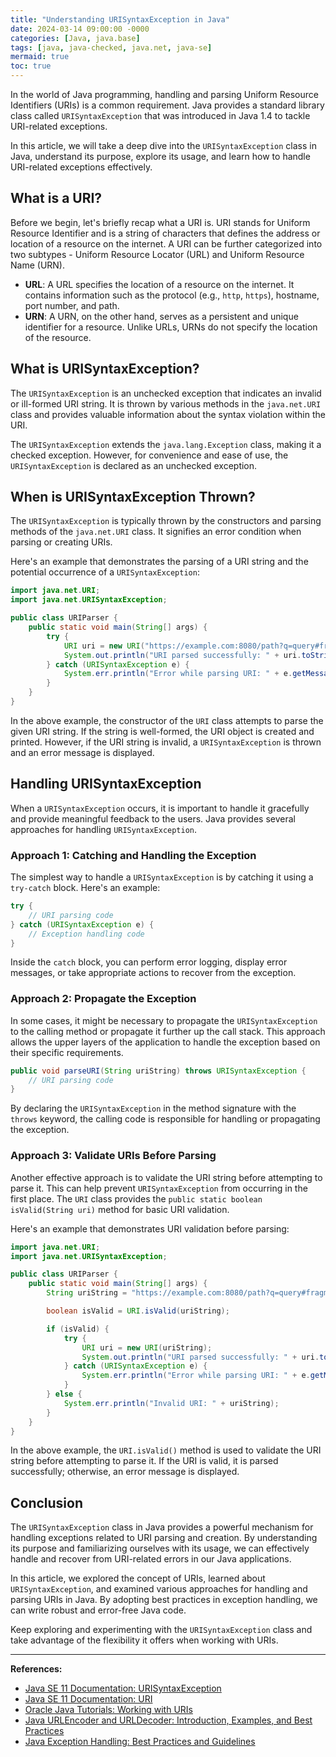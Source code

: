 ```yaml
---
title: "Understanding URISyntaxException in Java"
date: 2024-03-14 09:00:00 -0000
categories: [Java, java.base]
tags: [java, java-checked, java.net, java-se]
mermaid: true
toc: true
---
```



In the world of Java programming, handling and parsing Uniform Resource Identifiers (URIs) is a common requirement. Java provides a standard library class called `URISyntaxException` that was introduced in Java 1.4 to tackle URI-related exceptions.

In this article, we will take a deep dive into the `URISyntaxException` class in Java, understand its purpose, explore its usage, and learn how to handle URI-related exceptions effectively.

## What is a URI?

Before we begin, let's briefly recap what a URI is. URI stands for Uniform Resource Identifier and is a string of characters that defines the address or location of a resource on the internet. A URI can be further categorized into two subtypes - Uniform Resource Locator (URL) and Uniform Resource Name (URN).

- **URL**: A URL specifies the location of a resource on the internet. It contains information such as the protocol (e.g., `http`, `https`), hostname, port number, and path.
- **URN**: A URN, on the other hand, serves as a persistent and unique identifier for a resource. Unlike URLs, URNs do not specify the location of the resource.

## What is URISyntaxException?

The `URISyntaxException` is an unchecked exception that indicates an invalid or ill-formed URI string. It is thrown by various methods in the `java.net.URI` class and provides valuable information about the syntax violation within the URI.

The `URISyntaxException` extends the `java.lang.Exception` class, making it a checked exception. However, for convenience and ease of use, the `URISyntaxException` is declared as an unchecked exception.

## When is URISyntaxException Thrown?

The `URISyntaxException` is typically thrown by the constructors and parsing methods of the `java.net.URI` class. It signifies an error condition when parsing or creating URIs.

Here's an example that demonstrates the parsing of a URI string and the potential occurrence of a `URISyntaxException`:

```java
import java.net.URI;
import java.net.URISyntaxException;

public class URIParser {
    public static void main(String[] args) {
        try {
            URI uri = new URI("https://example.com:8080/path?q=query#fragment");
            System.out.println("URI parsed successfully: " + uri.toString());
        } catch (URISyntaxException e) {
            System.err.println("Error while parsing URI: " + e.getMessage());
        }
    }
}
```

In the above example, the constructor of the `URI` class attempts to parse the given URI string. If the string is well-formed, the URI object is created and printed. However, if the URI string is invalid, a `URISyntaxException` is thrown and an error message is displayed.

## Handling URISyntaxException

When a `URISyntaxException` occurs, it is important to handle it gracefully and provide meaningful feedback to the users. Java provides several approaches for handling `URISyntaxException`.

### Approach 1: Catching and Handling the Exception

The simplest way to handle a `URISyntaxException` is by catching it using a `try-catch` block. Here's an example:

```java
try {
    // URI parsing code
} catch (URISyntaxException e) {
    // Exception handling code
}
```

Inside the `catch` block, you can perform error logging, display error messages, or take appropriate actions to recover from the exception.

### Approach 2: Propagate the Exception

In some cases, it might be necessary to propagate the `URISyntaxException` to the calling method or propagate it further up the call stack. This approach allows the upper layers of the application to handle the exception based on their specific requirements.

```java
public void parseURI(String uriString) throws URISyntaxException {
    // URI parsing code
}
```

By declaring the `URISyntaxException` in the method signature with the `throws` keyword, the calling code is responsible for handling or propagating the exception.

### Approach 3: Validate URIs Before Parsing

Another effective approach is to validate the URI string before attempting to parse it. This can help prevent `URISyntaxException` from occurring in the first place. The `URI` class provides the `public static boolean isValid(String uri)` method for basic URI validation.

Here's an example that demonstrates URI validation before parsing:

```java
import java.net.URI;
import java.net.URISyntaxException;

public class URIParser {
    public static void main(String[] args) {
        String uriString = "https://example.com:8080/path?q=query#fragment";

        boolean isValid = URI.isValid(uriString);

        if (isValid) {
            try {
                URI uri = new URI(uriString);
                System.out.println("URI parsed successfully: " + uri.toString());
            } catch (URISyntaxException e) {
                System.err.println("Error while parsing URI: " + e.getMessage());
            }
        } else {
            System.err.println("Invalid URI: " + uriString);
        }
    }
}
```

In the above example, the `URI.isValid()` method is used to validate the URI string before attempting to parse it. If the URI is valid, it is parsed successfully; otherwise, an error message is displayed.

## Conclusion

The `URISyntaxException` class in Java provides a powerful mechanism for handling exceptions related to URI parsing and creation. By understanding its purpose and familiarizing ourselves with its usage, we can effectively handle and recover from URI-related errors in our Java applications.

In this article, we explored the concept of URIs, learned about `URISyntaxException`, and examined various approaches for handling and parsing URIs in Java. By adopting best practices in exception handling, we can write robust and error-free Java code.

Keep exploring and experimenting with the `URISyntaxException` class and take advantage of the flexibility it offers when working with URIs.

---

**References:**

- [Java SE 11 Documentation: URISyntaxException](https://docs.oracle.com/en/java/javase/11/docs/api/java.base/java/net/URISyntaxException.html)
- [Java SE 11 Documentation: URI](https://docs.oracle.com/en/java/javase/11/docs/api/java.base/java/net/URI.html)
- [Oracle Java Tutorials: Working with URIs](https://docs.oracle.com/javase/tutorial/networking/uris/index.html)
- [Java URLEncoder and URLDecoder: Introduction, Examples, and Best Practices](https://www.baeldung.com/java-url-encoding-decoding)
- [Java Exception Handling: Best Practices and Guidelines](https://www.baeldung.com/java-exception-handling-best-practices)